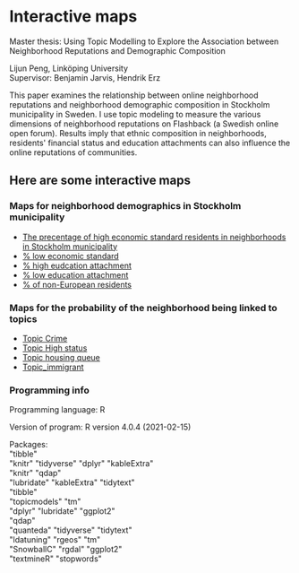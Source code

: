 # Interactive maps
Master thesis: Using Topic Modelling to Explore the Association between Neighborhood Reputations and Demographic Composition  

Lijun Peng, Linköping University  
Supervisor: Benjamin Jarvis, Hendrik Erz

This paper examines the relationship between online neighborhood reputations and neighborhood demographic composition in Stockholm municipality in Sweden. I use topic modeling to measure the various dimensions of neighborhood reputations on Flashback (a Swedish online open forum). Results imply that ethnic composition in neighborhoods, residents' financial status and education attachments can also influence the online reputations of communities.

## Here are some interactive maps
### Maps for neighborhood demographics in Stockholm municipality 
- [The precentage of high economic standard residents in neighborhoods in Stockholm municipality](https://sipet.se/wp-content/stkhmaps/stkh_higheco_map.html)
- [% low economic standard](https://sipet.se/wp-content/stkhmaps/stkh_loweco_map.html)
- [% high eudcation attachment](https://sipet.se/wp-content/stkhmaps/stkh_highedu_map.html)
- [% low education attachment](https://sipet.se/wp-content/stkhmaps/stkh_lowedu_map.html)
- [% of non-European residents](https://sipet.se/wp-content/stkhmaps/stkh_nonEU_map.html)

### Maps for the probability of the neighborhood being linked to topics
- [Topic Crime](https://sipet.se/wp-content/stkhmaps/stkh_crime_topic_map.html) 
- [Topic High status](https://sipet.se/wp-content/stkhmaps/stkh_high_status_topic_map.html)  
- [Topic housing queue](https://sipet.se/wp-content/stkhmaps/stkh_housing_queue_topic_map.html)  
- [Topic_immigrant](https://sipet.se/wp-content/stkhmaps/stkh_immigrant_topic_map.html) 

### Programming info
 
Programming language: R

Version of program: R version 4.0.4 (2021-02-15)

Packages:  
"tibble"	
"knitr"	
"tidyverse"
"dplyr"	
"kableExtra"	
"knitr"
"qdap"	
"lubridate"	
"kableExtra"
"tidytext"	
"tibble"	
"topicmodels"
"tm"	
"dplyr"	
"lubridate"
"ggplot2"	
"qdap"	
"quanteda"
"tidyverse"
"tidytext"	
"ldatuning"
"rgeos"	
"tm"	
"SnowballC"
"rgdal"	
"ggplot2"	
"textmineR"
"stopwords"